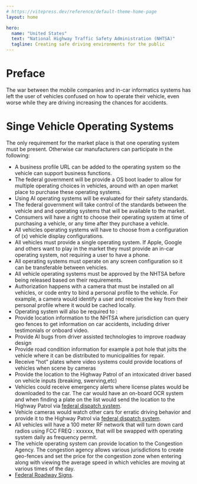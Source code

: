 ```yaml
---
# https://vitepress.dev/reference/default-theme-home-page
layout: home

hero:
  name: "United States"
  text: "National Highway Traffic Safety Administration (NHTSA)"
  tagline: Creating safe driving environments for the public
---
```


# Preface

The war between the mobile companies and in-car informatics systems has left the user of vehicles confused on how to operate their vehicle, even worse while they are driving increasing the chances for accidents.

# Singe Vehicle Operating Systems

The only requirement for the market place is that one operating system must be present. Otherwise car manufacturers can participate in the following:

- A business profile URL can be added to the operating system so the vehicle can support business functions.
- The federal government will be provide a OS boot loader to allow for multiple operating choices in vehicles, around with an open market place to purchase these operating systems.
- Using AI operating systems will be evaluated for their safety standards.
- The federal government will take control of the standards between the vehicle and and operating systems that will be available to the market.
- Consumers will have a right to choose their operating system at time of purchasing a vehicle, or any time after they purchase a vehicle.
- All vehicles operating systems will have to choose from a configuration of (x) vehicle display configurations.
- All vehicles must provide a single operating system. If Apple, Google and others want to play in the market they must provide an in-car operating system, not requiring a user to have a phone.
- All operating systems must operate on any screen configuration so it can be transferable between vehicles.
- All vehicle operating systems must be approved by the NHTSA before being released based on their requirements.
- Authorization happens with a camera that must be installed on all vehicles, or code entry to bind a personal profile to the vehicle. For example, a camera would identify a user and receive the key from their personal profile where it would be cached locally.
- Operating system will also be required to :
- Provide location information to the NHTSA where jurisdiction can query geo fences to get information on car accidents, including driver testimonials or onboard video.
- Provide AI bugs from driver assisted technologies to improve roadway design
- Provide road condition information for example a pot hole that jolts the vehicle where it can be distributed to municipalities for repair.
- Receive "hot" plates where video systems could provide locations of vehicles when scene by cameras
- Provide the location to the Highway Patrol of an intoxicated driver based on vehicle inputs (breaking, swerving,etc)
- Vehicles could receive emergency alerts where license plates would be downloaded to the car. The car would have an on-board OCR system and when finding a plate on the list would send the location to the Highway Patrol via [federal dispatch system](/federal-emergency-dispatch/).
- Vehicle cameras would watch other cars for erratic driving behavior and provide it to the Highway Patrol via [federal dispatch system](/federal-emergency-dispatch/).
- All vehicles will have a 100 meter RF network that will turn down card radios using FCC FREQ : xxxxxx, that will be swapped with operating system daily as frequency permit.
- The vehicle operating system can provide location to the Congestion Agency. The congestion agency allows various jurisdictions to create geo-fences and set the price for the congestion zone when entering along with viewing the average speed in which vehicles are moving at various times of the day.
- [Federal Roadway Signs](/federal-roadway-signs).
